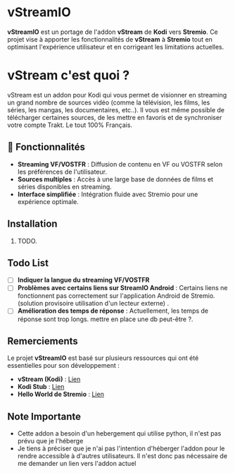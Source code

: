 # vStreamIO

**vStreamIO** est un portage de l'addon **vStream** de **Kodi** vers **Stremio**. Ce projet vise à apporter les fonctionnalités de **vStream** à **Stremio** tout en optimisant l'expérience utilisateur et en corrigeant les limitations actuelles.

# vStream c'est quoi ?
vStream est un addon pour Kodi qui vous permet de visionner en streaming un grand nombre de sources vidéo (comme la télévision, les films, les séries, les mangas, les documentaires, etc..). Il vous est même possible de télécharger certaines sources, de les mettre en favoris et de synchroniser votre compte Trakt. Le tout 100% Français.

## 🚀 Fonctionnalités
- **Streaming VF/VOSTFR** : Diffusion de contenu en VF ou VOSTFR selon les préférences de l'utilisateur.
- **Sources multiples** : Accès à une large base de données de films et séries disponibles en streaming.
- **Interface simplifiée** : Intégration fluide avec Stremio pour une expérience optimale.

## Installation
1. TODO.

## Todo List
- [ ] **Indiquer la langue du streaming VF/VOSTFR** 
- [ ] **Problèmes avec certains liens sur StreamIO Android** : Certains liens ne fonctionnent pas correctement sur l'application Android de Stremio. (solution provisoire utilisation d'un lecteur externe) .
- [ ] **Amélioration des temps de réponse** : Actuellement, les temps de réponse sont trop longs. mettre en place une db peut-être ?.

## Remerciements
Le projet **vStreamIO** est basé sur plusieurs ressources qui ont été essentielles pour son développement :
- **vStream (Kodi)** : [Lien](https://github.com/Kodi-vStream/venom-xbmc-addons)
- **Kodi Stub** : [Lien](https://github.com/romanvm/Kodistubs)
- **Hello World de Stremio** : [Lien](https://github.com/Stremio/addon-helloworld)

## Note Importante

- Cette addon a besoin d'un hebergement qui utilise python, il n'est pas prévu que je l'héberge
- Je tiens à préciser que je n'ai pas l'intention d'héberger l'addon pour le rendre accessible à d'autres utilisateurs. Il n'est donc pas nécessaire de me demander un lien vers l'addon actuel

